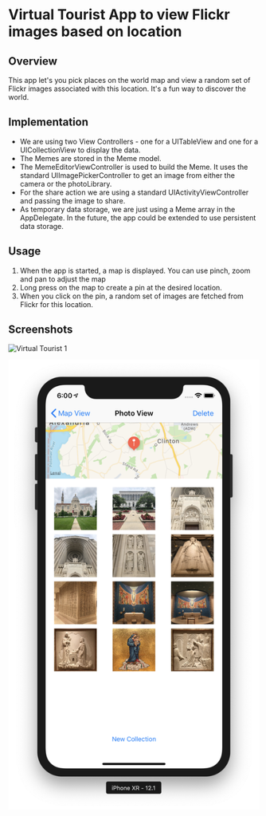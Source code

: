 # Virtual Tourist App to view Flickr images based on location
## Overview
This app let's you pick places on the world map and view a random set of Flickr images associated with this location. It's a fun way to discover the world.


## Implementation
* We are using two View Controllers - one for a UITableView and one for a UICollectionView to display the data.
* The Memes are stored in the Meme model.
* The MemeEditorViewController is used to build the Meme. It uses the standard UIImagePickerController to get an image from either the camera or the photoLibrary.
* For the share action we are using a standard UIActivityViewController and passing the image to share.
* As temporary data storage, we are just using a Meme array in the AppDelegate. In the future, the app could be extended to use persistent data storage.

## Usage
1. When the app is started, a map is displayed. You can use pinch, zoom and pan to adjust the map
2. Long press on the map to create a pin at the desired location.
3. When you click on the pin, a random set of images are fetched from Flickr for this location.

## Screenshots
![Virtual Tourist 1](Screenshots/virtual-tourist-ss-1?raw=true "Virtual Tourist 1")

![Virtual Tourist 2](Screenshots/virtual-tourist-ss-2.png?raw=true "Virtual Tourist 2")
